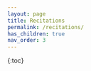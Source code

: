 ```yaml
---
layout: page
title: Recitations
permalink: /recitations/
has_children: true
nav_order: 3
---
```


{:toc}
